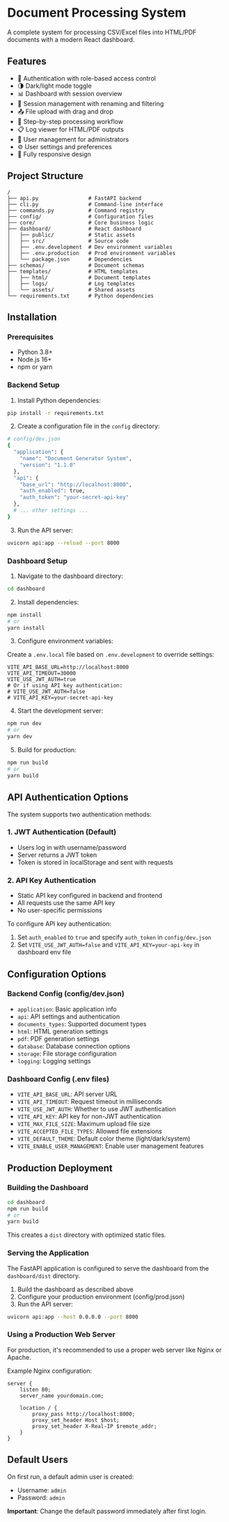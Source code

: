 # Document Processing System

A complete system for processing CSV/Excel files into HTML/PDF documents with a modern React dashboard.

## Features

- 🔐 Authentication with role-based access control
- 🌗 Dark/light mode toggle
- 📊 Dashboard with session overview
- 📁 Session management with renaming and filtering
- 📤 File upload with drag and drop
- 🔄 Step-by-step processing workflow
- 📋 Log viewer for HTML/PDF outputs
- 👥 User management for administrators
- ⚙️ User settings and preferences
- 📱 Fully responsive design

## Project Structure

```
/
├── api.py                # FastAPI backend 
├── cli.py                # Command-line interface
├── commands.py           # Command registry
├── config/               # Configuration files
├── core/                 # Core business logic
├── dashboard/            # React dashboard
│   ├── public/           # Static assets
│   ├── src/              # Source code
│   ├── .env.development  # Dev environment variables
│   ├── .env.production   # Prod environment variables
│   └── package.json      # Dependencies
├── schemas/              # Document schemas
├── templates/            # HTML templates
│   ├── html/             # Document templates
│   ├── logs/             # Log templates
│   └── assets/           # Shared assets
└── requirements.txt      # Python dependencies
```

## Installation

### Prerequisites

- Python 3.8+
- Node.js 16+
- npm or yarn

### Backend Setup

1. Install Python dependencies:

```bash
pip install -r requirements.txt
```

2. Create a configuration file in the `config` directory:

```bash
# config/dev.json
{
  "application": {
    "name": "Document Generator System",
    "version": "1.1.0"
  },
  "api": {
    "base_url": "http://localhost:8000",
    "auth_enabled": true,
    "auth_token": "your-secret-api-key"
  },
  # ... other settings ...
}
```

3. Run the API server:

```bash
uvicorn api:app --reload --port 8000
```

### Dashboard Setup

1. Navigate to the dashboard directory:

```bash
cd dashboard
```

2. Install dependencies:

```bash
npm install
# or
yarn install
```

3. Configure environment variables:

Create a `.env.local` file based on `.env.development` to override settings:

```
VITE_API_BASE_URL=http://localhost:8000
VITE_API_TIMEOUT=30000
VITE_USE_JWT_AUTH=true
# Or if using API key authentication:
# VITE_USE_JWT_AUTH=false
# VITE_API_KEY=your-secret-api-key
```

4. Start the development server:

```bash
npm run dev
# or
yarn dev
```

5. Build for production:

```bash
npm run build
# or
yarn build
```

## API Authentication Options

The system supports two authentication methods:

### 1. JWT Authentication (Default)

- Users log in with username/password
- Server returns a JWT token
- Token is stored in localStorage and sent with requests

### 2. API Key Authentication

- Static API key configured in backend and frontend
- All requests use the same API key
- No user-specific permissions

To configure API key authentication:

1. Set `auth_enabled` to `true` and specify `auth_token` in `config/dev.json`
2. Set `VITE_USE_JWT_AUTH=false` and `VITE_API_KEY=your-api-key` in dashboard env file

## Configuration Options

### Backend Config (config/dev.json)

- `application`: Basic application info
- `api`: API settings and authentication
- `documents_types`: Supported document types
- `html`: HTML generation settings
- `pdf`: PDF generation settings
- `database`: Database connection options
- `storage`: File storage configuration
- `logging`: Logging settings

### Dashboard Config (.env files)

- `VITE_API_BASE_URL`: API server URL
- `VITE_API_TIMEOUT`: Request timeout in milliseconds
- `VITE_USE_JWT_AUTH`: Whether to use JWT authentication
- `VITE_API_KEY`: API key for non-JWT authentication
- `VITE_MAX_FILE_SIZE`: Maximum upload file size
- `VITE_ACCEPTED_FILE_TYPES`: Allowed file extensions
- `VITE_DEFAULT_THEME`: Default color theme (light/dark/system)
- `VITE_ENABLE_USER_MANAGEMENT`: Enable user management features

## Production Deployment

### Building the Dashboard

```bash
cd dashboard
npm run build
# or
yarn build
```

This creates a `dist` directory with optimized static files.

### Serving the Application

The FastAPI application is configured to serve the dashboard from the `dashboard/dist` directory. 

1. Build the dashboard as described above
2. Configure your production environment (config/prod.json)
3. Run the API server:

```bash
uvicorn api:app --host 0.0.0.0 --port 8000
```

### Using a Production Web Server

For production, it's recommended to use a proper web server like Nginx or Apache.

Example Nginx configuration:

```nginx
server {
    listen 80;
    server_name yourdomain.com;

    location / {
        proxy_pass http://localhost:8000;
        proxy_set_header Host $host;
        proxy_set_header X-Real-IP $remote_addr;
    }
}
```

## Default Users

On first run, a default admin user is created:
- Username: `admin`
- Password: `admin`

**Important**: Change the default password immediately after first login.